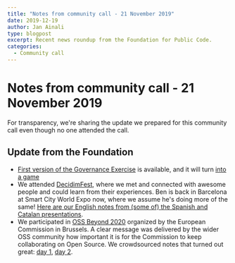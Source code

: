 ```yaml
---
title: "Notes from community call - 21 November 2019"
date: 2019-12-19
author: Jan Ainali
type: blogpost
excerpt: Recent news roundup from the Foundation for Public Code.
categories:
  - Community call
---
```


# Notes from community call - 21 November 2019

For transparency, we're sharing the update we prepared for this community call even though no one attended the call.

## Update from the Foundation

* [First version of the Governance Exercise](https://about.publiccode.net/activities/workshops/governance-exercise.html) is available, and it will turn [into a game](https://github.com/publiccodenet/governance-game)
* We attended [DecidimFest](https://meta.decidim.org/conferences/decidimfest19), where we met and connected with awesome people and could learn from their experiences. Ben is back in Barcelona at Smart City World Expo now, where we assume he's doing more of the same! [Here are our English notes from (some of) the Spanish and Catalan presentations](https://hackmd.io/_hNC01HAT1-6Xr21HDsQRg).
* We participated in [OSS Beyond 2020](https://ec.europa.eu/digital-single-market/en/news/workshop-about-future-open-source-software-and-open-source-hardware) organized by the European Commission in Brussels. A clear message was delivered by the wider OSS community how important it is for the Commission to keep collaborating on Open Source. We crowdsourced notes that turned out great: [day 1](https://hackmd.io/Z552wq0wT46zD7jibJj_Tg), [day 2](https://hackmd.io/OJwtL1gnScqLv8s4Zl45lA).
